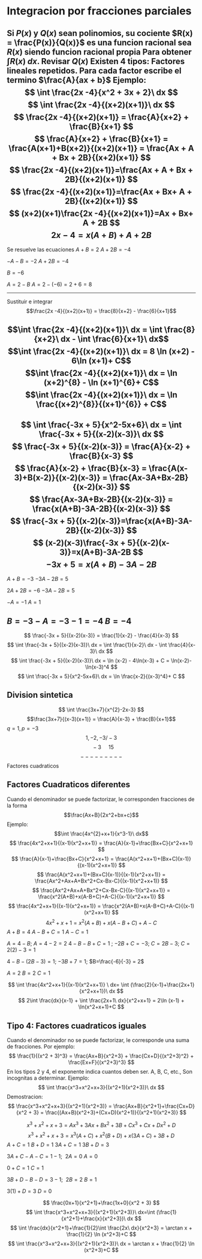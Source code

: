# Integracion por fracciones parciales
Si $P(x)$ y $Q(x)$ sean polinomios, su cociente $R(x) = \frac{P(x)}{Q(x)}$ es una funcion racional sea $R(x)$ siendo funcion racional propia 
Para obtener $\int R(x)\ dx$. Revisar $Q(x)$
Existen 4 tipos:
Factores lineales repetidos. Para cada factor escribe el termino $\frac{A}{ax + b}$
Ejemplo:
$$
\int \frac{2x -4}{x^2 + 3x + 2}\ dx
$$
$$
\int \frac{2x -4}{(x+2)(x+1)}\ dx
$$
$$
\frac{2x -4}{(x+2)(x+1)} = \frac{A}{x+2} + \frac{B}{x+1}
$$
$$
\frac{A}{x+2} + \frac{B}{x+1} = \frac{A(x+1)+B(x+2)}{(x+2)(x+1)} = \frac{Ax + A + Bx + 2B}{(x+2)(x+1)}
$$
$$
\frac{2x -4}{(x+2)(x+1)}=\frac{Ax + A + Bx + 2B}{(x+2)(x+1)}
$$
$$
\frac{2x -4}{(x+2)(x+1)}=\frac{Ax + Bx+ A + 2B}{(x+2)(x+1)}
$$
$$
(x+2)(x+1)\frac{2x -4}{(x+2)(x+1)}=Ax + Bx+ A + 2B
$$
$$
2x -4=x(A + B)+ A + 2B
$$
---
Se resuelve las ecuaciones
$A+B = 2$
$A+2B = -4$

$-A-B=-2$
$A+2B = -4$

$B = -6$

$A = 2-B$
$A = 2-(-6)=2+6=8$

---
Sustituir e integrar
$$\frac{2x -4}{(x+2)(x+1)} = \frac{8}{x+2} - \frac{6}{x+1}$$

$$\int \frac{2x -4}{(x+2)(x+1)}\ dx = \int \frac{8}{x+2}\ dx - \int \frac{6}{x+1}\ dx$$
$$\int \frac{2x -4}{(x+2)(x+1)}\ dx = 8 \ln (x+2) - 6\ln (x+1)+ C$$
$$\int \frac{2x -4}{(x+2)(x+1)}\ dx = \ln (x+2)^{8} - \ln (x+1)^{6}+ C$$
$$\int \frac{2x -4}{(x+2)(x+1)}\ dx = \ln \frac{(x+2)^{8}}{(x+1)^{6}} + C$$
---
$$
\int \frac{-3x + 5}{x^2-5x+6}\ dx = \int \frac{-3x + 5}{(x-2)(x-3)}\ dx
$$
$$
\frac{-3x + 5}{(x-2)(x-3)} = \frac{A}{x-2} + \frac{B}{x-3}
$$
$$
\frac{A}{x-2} + \frac{B}{x-3} = \frac{A(x-3)+B(x-2)}{(x-2)(x-3)} = \frac{Ax-3A+Bx-2B}{(x-2)(x-3)}
$$
$$
\frac{Ax-3A+Bx-2B}{(x-2)(x-3)} = \frac{x(A+B)-3A-2B}{(x-2)(x-3)}
$$
$$
\frac{-3x + 5}{(x-2)(x-3)}=\frac{x(A+B)-3A-2B}{(x-2)(x-3)}
$$
$$
(x-2)(x-3)\frac{-3x + 5}{(x-2)(x-3)}=x(A+B)-3A-2B
$$
$$
-3x + 5=x(A+B)-3A-2B
$$
---
$A+B = -3$
$-3A-2B=5$

$2A+2B=-6$
$-3A-2B=5$

$-A = -1$
$A = 1$

$B = -3-A = -3 - 1 = -4$
$B = -4$
---
$$
\frac{-3x + 5}{(x-2)(x-3)} = \frac{1}{x-2} - \frac{4}{x-3}
$$
$$
\int \frac{-3x + 5}{(x-2)(x-3)}\ dx = \int \frac{1}{x-2}\ dx - \int \frac{4}{x-3}\ dx
$$
$$
\int \frac{-3x + 5}{(x-2)(x-3)}\ dx = \ln (x-2) - 4\ln(x-3) + C = \ln(x-2)-\ln(x-3)^4
$$
$$
\int \frac{-3x + 5}{x^2-5x+6}\ dx = \ln \frac{x-2}{(x-3)^4}+ C
$$

## Division sintetica
$$
\int \frac{3x+7}{x^{2}-2x-3}
$$
$$\frac{3x+7}{(x-3)(x+1)} = \frac{A}{x-3} + \frac{B}{x+1}$$
$q = 1, p = -3$
$$
1, -2, -3 / -3
$$
$$
\ \ -3 \ \ \ \ \  15
$$
$$---------$$
Factores cuadraticos
## Factores Cuadraticos diferentes
Cuando el denominador se puede factorizar, le corresponden fracciones de la forma $$\frac{Ax+B}{2x^2+bx+c}$$
Ejemplo:
$$\int \frac{4x^{2}+x+1}{x^3-1}\ dx$$
$$
\frac{4x^2+x+1}{(x-1)(x^2+x+1)} = \frac{A}{x-1}+\frac{Bx+C}{x^2+x+1}
$$
$$
\frac{A}{x-1}+\frac{Bx+C}{x^2+x+1} = \frac{A(x^2+x+1)+(Bx+C)(x-1)}{(x-1)(x^2+x+1)}
$$
$$
\frac{A(x^2+x+1)+(Bx+C)(x-1)}{(x-1)(x^2+x+1)} = \frac{Ax^2+Ax+A+Bx^2+Cx-Bx-C}{(x-1)(x^2+x+1)}
$$
$$
\frac{Ax^2+Ax+A+Bx^2+Cx-Bx-C}{(x-1)(x^2+x+1)} = \frac{x^2(A+B)+x(A-B+C)+A-C}{(x-1)(x^2+x+1)}
$$
$$
\frac{4x^2+x+1}{(x-1)(x^2+x+1)} = \frac{x^2(A+B)+x(A-B+C)+A-C}{(x-1)(x^2+x+1)}
$$
$$
4x^2+x+1 = x^2(A+B)+x(A-B+C)+A-C
$$
$A+B=4$
$A-B+C=1$
$A-C=1$

$A = 4-B$; $A=4-2 = 2$
$4-B-B+C=1$ ; $-2B+C =-3$; $C=2B-3$; $C=2(2)-3=1$

$4-B-(2B-3)=1$; $-3B+7=1$; $B=\frac{-6}{-3} = 2$

$A = 2$
$B=2$
$C=1$

$$
\int \frac{4x^2+x+1}{(x-1)(x^2+x+1)} \ dx= \int (\frac{2}{x-1}+\frac{2x+1}{x^2+x+1})\ dx
$$
$$
2\int \frac{dx}{x-1} + \int \frac{2x+1\ dx}{x^2+x+1} = 2\ln (x-1) + \ln(x^2+x+1)+C  
$$
## Tipo 4: Factores cuadraticos iguales
Cuando el denominador no se puede factorizar, le corresponde una suma de fracciones. Por ejemplo:
$$
\frac{1}{(x^2 + 3)^3} = \frac{Ax+B}{x^2+3} + \frac{Cx+D}{(x^2+3)^2} + \frac{Ex+F}{(x^2+3)^3}
$$
En los tipos 2 y 4, el exponente indica cuantos deben ser. A, B, C, etc., Son incognitas a determinar. Ejemplo:
$$
\int \frac{x^3+x^2+x+3}{(x^2+1)(x^2+3)}\ dx
$$
Demostracion:
$$
\frac{x^3+x^2+x+3}{(x^2+1)(x^2+3)} = \frac{Ax+B}{x^2+1}+\frac{Cx+D}{x^2 + 3} = \frac{(Ax+B)(x^2+3)+(Cx+D)(x^2+1)}{(x^2+1)(x^2+3)}
$$

$$
x^3+x^2+x+3 = Ax^3+3Ax+Bx^2+3B+Cx^3+Cx+Dx^2+D
$$
$$
x^3+x^2+x+3 = x^3(A+C)+x^2(B+D)+x(3A+C) + 3B+D
$$
$A+C = 1$
$B+D = 1$
$3A+C=1$
$3B+D=3$

$3A+C-A-C=1-1; \ \ 2A=0$
$A=0$

$0+C=1$
$C=1$

$3B+D-B-D=3-1; \ \ 2B=2$
$B=1$

$3(1)+D=3$
$D=0$

$$
\frac{0x+1}{x^2+1}+\frac{1x+0}{x^2 + 3}
$$
$$
\int \frac{x^3+x^2+x+3}{(x^2+1)(x^2+3)}\ dx=\int (\frac{1}{x^2+1}+\frac{x}{x^2+3})\ dx
$$
$$
\int \frac{dx}{x^2+1}+\frac{1}{2}\int \frac{2x\ dx}{x^2+3} = \arctan x + \frac{1}{2} \ln (x^2+3)+C
$$
$$
\int \frac{x^3+x^2+x+3}{(x^2+1)(x^2+3)}\ dx = \arctan x + \frac{1}{2} \ln (x^2+3)+C
$$
